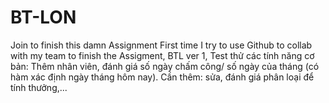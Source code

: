 # BT-LON
Join to finish this damn Assignment
First time I try to use Github to collab with my team to finish the Assigment,
BTL ver 1,
Test thử các tính năng cơ bản: Thêm nhân viên, đánh giá số ngày chấm công/ số ngày của tháng (có hàm xác định ngày tháng hôm nay).
Cần thêm: sửa, đánh giá phân loại để tính thưởng,...
